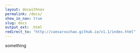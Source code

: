 ```yaml
---
layout: docwithnav
permalink: /docs/
show_in_nav: true
slug: docs
output_ext: .html 
redirect_to: "http://caesarxuchao.github.io/v1.1/index.html"
---
```


something
